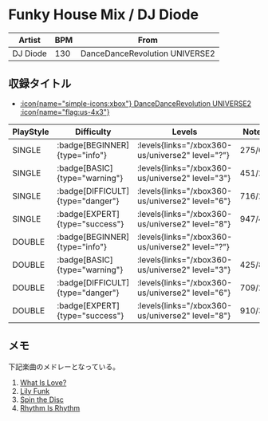 # Funky House Mix / DJ Diode

|Artist|BPM|From|
|------|---|----|
|DJ Diode|130|DanceDanceRevolution UNIVERSE2|

## 収録タイトル

- [:icon{name="simple-icons:xbox"} DanceDanceRevolution UNIVERSE2 :icon{name="flag:us-4x3"}](/xbox360-us/universe2)

|PlayStyle|Difficulty|Levels|Notes|Movie|
|---------|----------|------|-----|-----|
|SINGLE| :badge[BEGINNER]{type="info"}| :levels{links="/xbox360-us/universe2" level="?"}|275/0||
|SINGLE| :badge[BASIC]{type="warning"}| :levels{links="/xbox360-us/universe2" level="3"}|451/21||
|SINGLE| :badge[DIFFICULT]{type="danger"}| :levels{links="/xbox360-us/universe2" level="6"}|716/21||
|SINGLE| :badge[EXPERT]{type="success"}| :levels{links="/xbox360-us/universe2" level="8"}|947/41||
|DOUBLE| :badge[BEGINNER]{type="info"}| :levels{links="/xbox360-us/universe2" level="?"}|||
|DOUBLE| :badge[BASIC]{type="warning"}| :levels{links="/xbox360-us/universe2" level="3"}|425/8||
|DOUBLE| :badge[DIFFICULT]{type="danger"}| :levels{links="/xbox360-us/universe2" level="6"}|709/20||
|DOUBLE| :badge[EXPERT]{type="success"}| :levels{links="/xbox360-us/universe2" level="8"}|910/31||

## メモ

下記楽曲のメドレーとなっている。

1. [What Is Love?](/playstation2-jp/festival/what-is-love)
1. [Lily Funk](/xbox360-us/universe2/lily-funk)
1. [Spin the Disc](/playstation2-us/max/spin-the-disc)
1. [Rhythm Is Rhythm](/xbox360-us/universe2/rhythm-is-rhythm)
